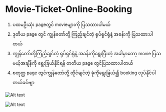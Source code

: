 # Movie-Ticket-Online-Booking
1. ပထမဦးဆုံး pageတွင် movieများကို ပြသထားပါမယ်
2. ဒုတိယ page တွင် ကျွန်တော်တို့ ကြည့်ချင်တဲ့ ရုပ်ရှင်ရုံနဲ့ အခန်းကို ပြသထားပါတယ်
3. ကျွန်တော်တို့ကြည့်ချင်တဲ့ ရုပ်ရှင်ရုံနဲ့ အခန်းကိုရွေးပြီးတဲ့ အခါမှာတော့ movie ပြသမယ့်အချိန်ကို ရွေးခြယ်နိုင်ရန် တတိယ page တွင်ပြသထားပါတယ်
4. စတုတ္ထ page တွင်ကျွန်တော်တို့ ထိုင်ချင်တဲ့ ခုံကိုရွေးခြယ်၍ booking လုပ်နိုင်ပါတယ်ခင်ဗျာ
 
![Alt text](https://raw.githubusercontent.com/sannlynnhtun-coding/Movie-Ticket-Online-Booking/main/MovieTicketOnlineBookingFlow.jpg)

![Alt text](https://raw.githubusercontent.com/sannlynnhtun-coding/Movie-Ticket-Online-Booking/main/MovieTicketOnlineBookingMindMap.png)
